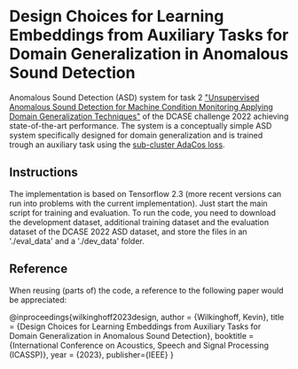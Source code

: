 # Design Choices for Learning Embeddings from Auxiliary Tasks for Domain Generalization in Anomalous Sound Detection

Anomalous Sound Detection (ASD) system for task 2 ["Unsupervised Anomalous Sound Detection for Machine Condition Monitoring Applying Domain Generalization Techniques"](https://dcase.community/challenge2022/task-unsupervised-anomalous-sound-detection-for-machine-condition-monitoring) of the DCASE challenge 2022  achieving state-of-the-art performance. The system is a conceptually simple ASD system specifically designed for domain generalization and is trained trough an auxiliary task using the [sub-cluster AdaCos loss](https://github.com/wilkinghoff/sub-cluster-AdaCos).

## Instructions

The implementation is based on Tensorflow 2.3 (more recent versions can run into problems with the current implementation). Just start the main script for training and evaluation. To run the code, you need to download the development dataset, additional training dataset and the evaluation dataset of the DCASE 2022 ASD dataset, and store the files in an './eval_data' and a './dev_data' folder.

## Reference

When reusing (parts of) the code, a reference to the following paper would be appreciated:

@inproceedings{wilkinghoff2023design,
  author = {Wilkinghoff, Kevin},
  title  = {Design Choices for Learning Embeddings from Auxiliary Tasks for Domain Generalization in Anomalous Sound Detection},
  booktitle = {International Conference on Acoustics, Speech and Signal Processing (ICASSP)},
  year   = {2023},
  publisher={IEEE}
}
